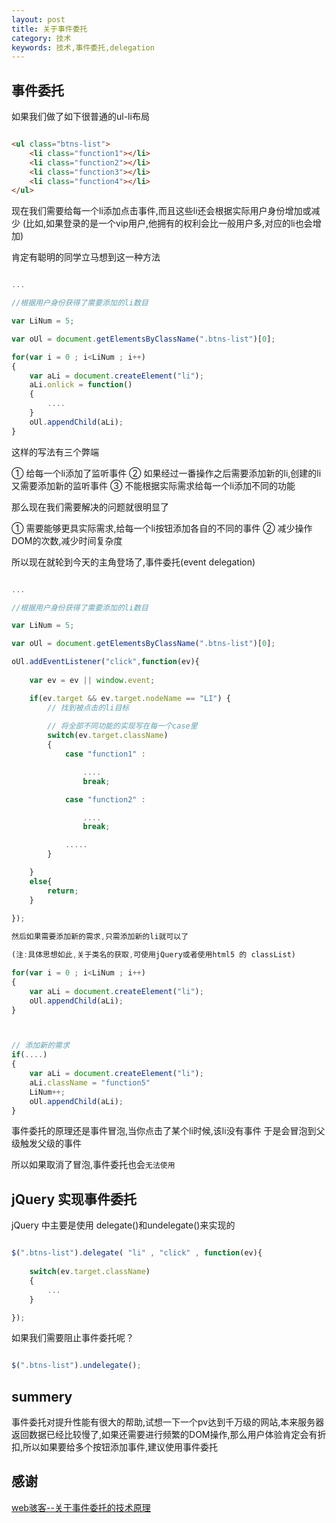 ```yaml
---
layout: post
title: 关于事件委托
category: 技术
keywords: 技术,事件委托,delegation
---
```


## 事件委托

如果我们做了如下很普通的ul-li布局


```html

<ul class="btns-list">
	<li class="function1"></li>
	<li class="function2"></li>
	<li class="function3"></li>
	<li class="function4"></li>
</ul>

```


现在我们需要给每一个li添加点击事件,而且这些li还会根据实际用户身份增加或减少
(比如,如果登录的是一个vip用户,他拥有的权利会比一般用户多,对应的li也会增加)

肯定有聪明的同学立马想到这一种方法

```javascript

...

//根据用户身份获得了需要添加的li数目

var LiNum = 5;

var oUl = document.getElementsByClassName(".btns-list")[0];

for(var i = 0 ; i<LiNum ; i++)
{
	var aLi = document.createElement("li");
	aLi.onlick = function()
	{
		....
	}
	oUl.appendChild(aLi);
}

```

这样的写法有三个弊端

① 给每一个li添加了监听事件
② 如果经过一番操作之后需要添加新的li,创建的li又需要添加新的监听事件
③ 不能根据实际需求给每一个li添加不同的功能

那么现在我们需要解决的问题就很明显了

① 需要能够更具实际需求,给每一个li按钮添加各自的不同的事件
② 减少操作DOM的次数,减少时间复杂度

所以现在就轮到今天的主角登场了,事件委托(event delegation)


```javascript

...

//根据用户身份获得了需要添加的li数目

var LiNum = 5;

var oUl = document.getElementsByClassName(".btns-list")[0];

oUl.addEventListener("click",function(ev){
	
	var ev = ev || window.event;

	if(ev.target && ev.target.nodeName == "LI") {
		// 找到被点击的li目标
		
		// 将全部不同功能的实现写在每一个case里
		switch(ev.target.className)
		{
			case "function1" : 

				....
				break;

			case "function2" :

				....
				break;

			.....
		}

	}
	else{
		return;
	}
	
});

然后如果需要添加新的需求,只需添加新的li就可以了

(注:具体思想如此,关于类名的获取,可使用jQuery或者使用html5 的 classList)

for(var i = 0 ; i<LiNum ; i++)
{
	var aLi = document.createElement("li");
	oUl.appendChild(aLi);
}



// 添加新的需求
if(....)
{
	var aLi = document.createElement("li");
	aLi.className = "function5"
	LiNum++;
	oUl.appendChild(aLi);
}

```

事件委托的原理还是事件冒泡,当你点击了某个li时候,该li没有事件
于是会冒泡到父级触发父级的事件

所以如果取消了冒泡,事件委托也会`无法使用`

## jQuery 实现事件委托

jQuery 中主要是使用 delegate()和undelegate()来实现的


```javascript

$(".btns-list").delegate( "li" , "click" , function(ev){
	
	switch(ev.target.className)
	{
		...
	}

});

```

如果我们需要阻止事件委托呢？


```javascript

$(".btns-list").undelegate();

```

## summery

事件委托对提升性能有很大的帮助,试想一下一个pv达到千万级的网站,本来服务器返回数据已经比较慢了,如果还需要进行频繁的DOM操作,那么用户体验肯定会有折扣,所以如果要给多个按钮添加事件,建议使用事件委托

## 感谢

[web骇客--关于事件委托的技术原理](http://www.webhek.com/event-delegate/)